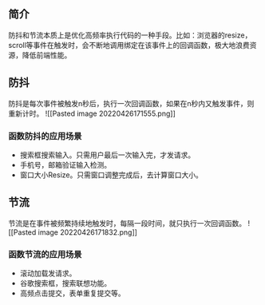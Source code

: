 ## 简介
防抖和节流本质上是优化高频率执行代码的一种手段。比如：浏览器的resize，scroll等事件在触发时，会不断地调用绑定在该事件上的回调函数，极大地浪费资源，降低前端性能。
## 防抖
防抖是每次事件被触发n秒后，执行一次回调函数，如果在n秒内又触发事件，则重新计时。
![[Pasted image 20220426171555.png]]
### 函数防抖的应用场景
+ 搜索框搜索输入。只需用户最后一次输入完，才发请求。
+ 手机号，邮箱验证输入检测。
+ 窗口大小Resize。只需窗口调整完成后，去计算窗口大小。
## 节流
节流是在事件被频繁持续地触发时，每隔一段时间，就只执行一次回调函数。
![[Pasted image 20220426171832.png]]
### 函数节流的应用场景
+ 滚动加载发请求。
+ 谷歌搜索框，搜索联想功能。
+ 高频点击提交，表单重复提交等。
